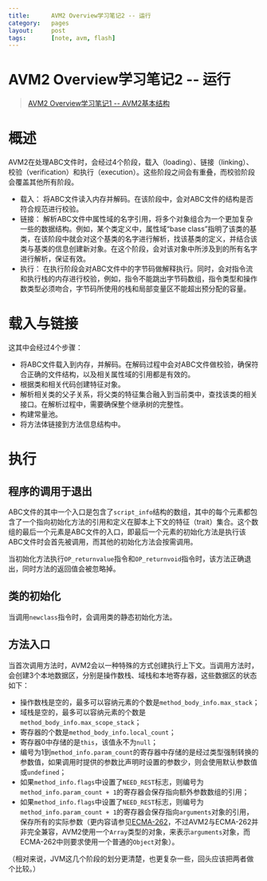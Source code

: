 ```yaml
---
title:      AVM2 Overview学习笔记2 -- 运行
category:   pages
layout:     post
tags:       [note, avm, flash]
---
```



AVM2 Overview学习笔记2 -- 运行
==============


>[AVM2 Overview学习笔记1 -- AVM2基本结构][2]


# 概述

AVM2在处理ABC文件时，会经过4个阶段，载入（loading）、链接（linking）、校验（verification）和执行（execution）。这些阶段之间会有重叠，而校验阶段会覆盖其他所有阶段。

*   载入： 将ABC文件读入内存并解码。在该阶段中，会对ABC文件的结构是否符合规范进行校验。
*   链接： 解析ABC文件中属性域的名字引用，将多个对象组合为一个更加复杂一些的数据结构。例如，某个类定义中，属性域“base class”指明了该类的基类，在该阶段中就会对这个基类的名字进行解析，找该基类的定义，并结合该类与基类的信息创建新对象。在这个阶段，会对该对象中所涉及到的所有名字进行解析，保证有效。
*   执行： 在执行阶段会对ABC文件中的字节码做解释执行。同时，会对指令流和执行栈的内存进行校验，例如，指令不能跳出字节码数组，指令类型和操作数类型必须吻合，字节码所使用的栈和局部变量区不能超出预分配的容量。

# 载入与链接

这其中会经过4个步骤：

*   将ABC文件载入到内存，并解码。在解码过程中会对ABC文件做校验，确保符合正确的文件结构，以及相关属性域的引用都是有效的。
*   根据类和相关代码创建特征对象。
*   解析相关类的父子关系，将父类的特征集合融入到当前类中，查找该类的相关接口。在解析过程中，需要确保整个继承树的完整性。
*   构建常量池。
*   将方法体链接到方法信息结构中。

# 执行

## 程序的调用于退出

ABC文件的其中一个入口是包含了`script_info`结构的数组，其中的每个元素都包含了一个指向初始化方法的引用和定义在脚本上下文的特征（trait）集合。这个数组的最后一个元素是ABC文件的入口，即最后一个元素的初始化方法是执行该ABC文件时会首先被调用，而其他的初始化方法会按需调用。

当初始化方法执行`OP_returnvalue`指令和`OP_returnvoid`指令时，该方法正确退出，同时方法的返回值会被忽略掉。

## 类的初始化

当调用`newclass`指令时，会调用类的静态初始化方法。

## 方法入口

当首次调用方法时，AVM2会以一种特殊的方式创建执行上下文。当调用方法时，会创建3个本地数据区，分别是操作数栈、域栈和本地寄存器，这些数据区的状态如下：

*   操作数栈是空的，最多可以容纳元素的个数是`method_body_info.max_stack`；
*   域栈是空的，最多可以容纳元素的个数是`method_body_info.max_scope_stack`；
*   寄存器的个数是`method_body_info.local_count`；
*   寄存器0中存储的是`this`，该值永不为`null`；
*   编号为1到`method_info.param_count`的寄存器中存储的是经过类型强制转换的参数值，如果调用时提供的参数比声明时设置的参数少，则会使用默认参数值或`undefined`；
*   如果`method_info.flags`中设置了`NEED_REST`标志，则编号为`method_info.param_count + 1`的寄存器会保存指向额外参数数组的引用；
*   如果`method_info.flags`中设置了`NEED_REST`标志，则编号为`method_info.param_count + 1`的寄存器会保存指向`arguments`对象的引用，保存所有的实际参数（更内容请参见[ECMA-262][1]，不过AVM2与ECMA-262并非完全兼容，AVM2使用一个`Array`类型的对象，来表示`arguments`对象，而ECMA-262中则要求使用一个普通的`Object`对象）。

（相对来说，JVM这几个阶段的划分更清楚，也更复杂一些，回头应该把两者做个比较。）

[1]:    http://www.ecma-international.org/publications/files/ECMA-ST/Ecma-262.pdf
[2]:    /post/avm2_overview_note_1_basic_structure
